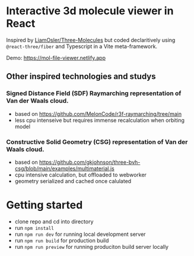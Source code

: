 # Interactive 3d molecule viewer in React

Inspired by [LiamOsler/Three-Molecules](https://github.com/LiamOsler/Three-Molecules) but coded declaritively using `@react-three/fiber` and Typescript in a Vite meta-framework.

Demo: https://mol-file-viewer.netlify.app

## Other inspired technologies and studys

### Signed Distance Field (SDF) Raymarching representation of Van der Waals cloud.

- based on https://github.com/MelonCode/r3f-raymarching/tree/main
- less cpu intenseive but requires immense recalculation when orbiting model

### Constructive Solid Geometry (CSG) representation of Van der Waals cloud.

- based on https://github.com/gkjohnson/three-bvh-csg/blob/main/examples/multimaterial.js
- cpu intensive calculation, but offloaded to webworker
- geometry serialized and cached once calulated

# Getting started

- clone repo and cd into directory
- run `npm install`
- run `npm run dev` for running local development server
- run `npm run build` for production build
- run `npm run preview` for running produciton build server locally
